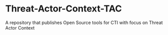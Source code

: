# Threat-Actor-Context-TAC
A repository that publishes Open Source tools for CTI with focus on Threat Actor Context
